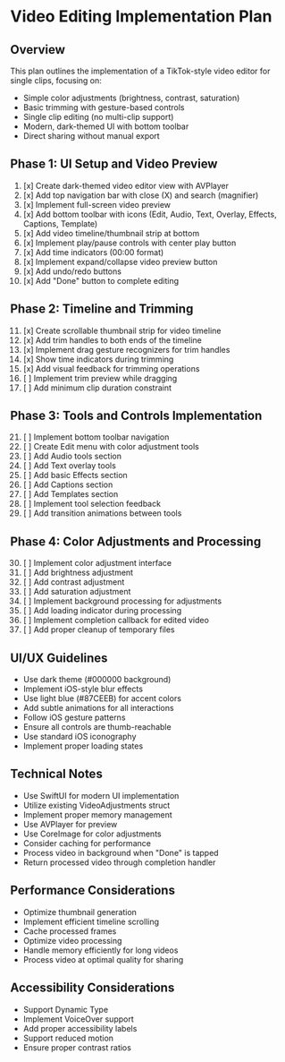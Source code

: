 # Video Editing Implementation Plan

## Overview
This plan outlines the implementation of a TikTok-style video editor for single clips, focusing on:
- Simple color adjustments (brightness, contrast, saturation)
- Basic trimming with gesture-based controls
- Single clip editing (no multi-clip support)
- Modern, dark-themed UI with bottom toolbar
- Direct sharing without manual export

## Phase 1: UI Setup and Video Preview
1. [x] Create dark-themed video editor view with AVPlayer
2. [x] Add top navigation bar with close (X) and search (magnifier)
3. [x] Implement full-screen video preview
4. [x] Add bottom toolbar with icons (Edit, Audio, Text, Overlay, Effects, Captions, Template)
5. [x] Add video timeline/thumbnail strip at bottom
6. [x] Implement play/pause controls with center play button
7. [x] Add time indicators (00:00 format)
8. [x] Implement expand/collapse video preview button
9. [x] Add undo/redo buttons
10. [x] Add "Done" button to complete editing

## Phase 2: Timeline and Trimming
11. [x] Create scrollable thumbnail strip for video timeline
12. [x] Add trim handles to both ends of the timeline
13. [x] Implement drag gesture recognizers for trim handles
14. [x] Show time indicators during trimming
15. [x] Add visual feedback for trimming operations
16. [ ] Implement trim preview while dragging
17. [ ] Add minimum clip duration constraint

## Phase 3: Tools and Controls Implementation
21. [ ] Implement bottom toolbar navigation
22. [ ] Create Edit menu with color adjustment tools
23. [ ] Add Audio tools section
24. [ ] Add Text overlay tools
25. [ ] Add basic Effects section
26. [ ] Add Captions section
27. [ ] Add Templates section
28. [ ] Implement tool selection feedback
29. [ ] Add transition animations between tools

## Phase 4: Color Adjustments and Processing
30. [ ] Implement color adjustment interface
31. [ ] Add brightness adjustment
32. [ ] Add contrast adjustment
33. [ ] Add saturation adjustment
34. [ ] Implement background processing for adjustments
35. [ ] Add loading indicator during processing
36. [ ] Implement completion callback for edited video
37. [ ] Add proper cleanup of temporary files

## UI/UX Guidelines
- Use dark theme (#000000 background)
- Implement iOS-style blur effects
- Use light blue (#87CEEB) for accent colors
- Add subtle animations for all interactions
- Follow iOS gesture patterns
- Ensure all controls are thumb-reachable
- Use standard iOS iconography
- Implement proper loading states

## Technical Notes
- Use SwiftUI for modern UI implementation
- Utilize existing VideoAdjustments struct
- Implement proper memory management
- Use AVPlayer for preview
- Use CoreImage for color adjustments
- Consider caching for performance
- Process video in background when "Done" is tapped
- Return processed video through completion handler

## Performance Considerations
- Optimize thumbnail generation
- Implement efficient timeline scrolling
- Cache processed frames
- Optimize video processing
- Handle memory efficiently for long videos
- Process video at optimal quality for sharing

## Accessibility Considerations
- Support Dynamic Type
- Implement VoiceOver support
- Add proper accessibility labels
- Support reduced motion
- Ensure proper contrast ratios
